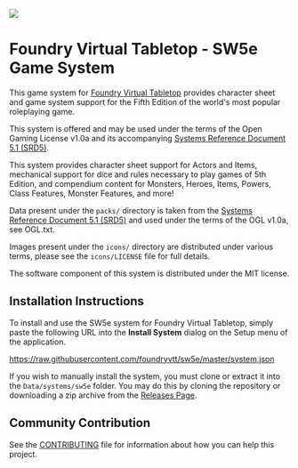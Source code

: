 ![](https://github.com/foundryvtt/sw5e/blob/v10-dev/media/repo-sw5e.jpg?raw=true)

# Foundry Virtual Tabletop - SW5e Game System

This game system for [Foundry Virtual Tabletop](http://foundryvtt.com) provides character sheet and game system 
support for the Fifth Edition of the world's most popular roleplaying game.

This system is offered and may be used under the terms of the Open Gaming License v1.0a and its accompanying
[Systems Reference Document 5.1 (SRD5)](http://media.wizards.com/2016/downloads/DND/SRD-OGL_V5.1.pdf).

This system provides character sheet support for Actors and Items, mechanical support for dice and rules necessary to
play games of 5th Edition, and compendium content for Monsters, Heroes, Items, Powers, Class Features, Monster 
Features, and more!

Data present under the `packs/` directory is taken from the [Systems Reference Document 5.1 (SRD5)](http://media.wizards.com/2016/downloads/DND/SRD-OGL_V5.1.pdf) and used under the terms of the OGL v1.0a, see OGL.txt.

Images present under the `icons/` directory are distributed under various terms, please see the `icons/LICENSE` file for full details.

The software component of this system is distributed under the MIT license.

## Installation Instructions

To install and use the SW5e system for Foundry Virtual Tabletop, simply paste the following URL into the 
**Install System** dialog on the Setup menu of the application.

https://raw.githubusercontent.com/foundryvtt/sw5e/master/system.json

If you wish to manually install the system, you must clone or extract it into the ``Data/systems/sw5e`` folder. You
may do this by cloning the repository or downloading a zip archive from the
[Releases Page](https://github.com/foundryvtt/sw5e/releases).

## Community Contribution

See the [CONTRIBUTING](/CONTRIBUTING.md) file for information about how you can help this project.
